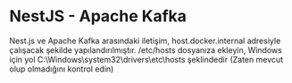 # NestJS - Apache Kafka

Nest.js ve Apache Kafka arasındaki iletişim, host.docker.internal adresiyle çalışacak şekilde yapılandırılmıştır. /etc/hosts dosyanıza ekleyin, Windows için yol C:\Windows\system32\drivers\etc\hosts şeklindedir (Zaten mevcut olup olmadığını kontrol edin)
